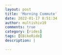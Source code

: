 ```yaml
---
layout: post
title: 'Morning Commute'
date: 2022-01-17 8:51:34
author: multishiv19
comments: true
category: [rides]
tags: [EBikeRide]
description: |
    
---
```





<div width='100%' class='strava-embed-placeholder' data-embed-type='activity' data-embed-id='6539684996'></div>
<script src='https://strava-embeds.com/embed.js'></script>
